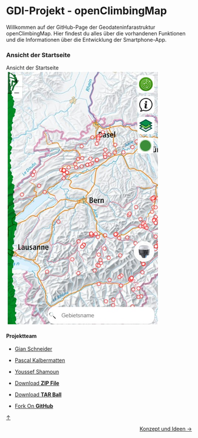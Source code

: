 <a id="top"></a>

# GDI-Projekt - openClimbingMap

Willkommen auf der GitHub-Page der Geodateninfarastruktur openClimbingMap. Hier findest du alles über die vorhandenen Funktionen und die Informationen über die Entwicklung der Smartphone-App.

### Ansicht der Startseite

Ansicht der Startseite
![Ansicht der Startseite](bilder/startseite.jpg)

#### Projektteam

- [Gian Schneider](https://github.com/gianschneider)
- [Pascal Kalbermatten](https://github.com/pasika23)
- [Youssef Shamoun](https://github.com/YoussefShamoun)

- [Download **ZIP File**](https://github.com/gianschneider/openClimbingMap/archive/refs/heads/main.zip)
- [Download **TAR Ball**](https://github.com/orderedlist/minimal/tarball/master)
- [Fork On **GitHub**](https://github.com/gianschneider/openClimbingMap)

[↑](#top)

<div style="display: flex; justify-content: space-between;">
  <div>
  </div>
  <div>
    <a href="einleitung.html">Konzept und Ideen →</a>
  </div>
</div>
